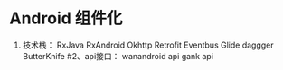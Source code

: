 # Android 组件化
1. 技术栈：
   RxJava 
   RxAndroid
   Okhttp 
   Retrofit
   Eventbus
   Glide
   daggger
   ButterKnife
#2、api接口：
   wanandroid  api
   gank  api
